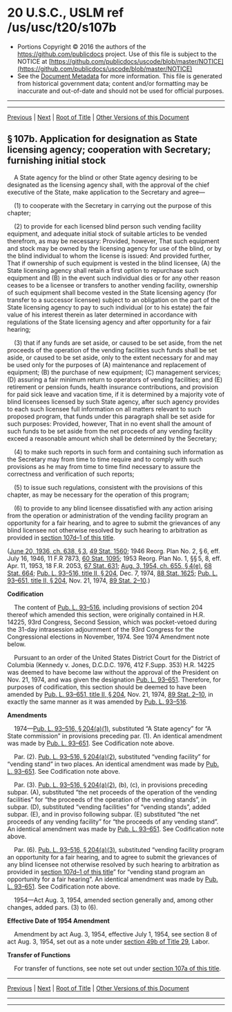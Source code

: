 ---
---

# 20 U.S.C., USLM ref /us/usc/t20/s107b

* Portions Copyright © 2016 the authors of the https://github.com/publicdocs project.
  Use of this file is subject to the NOTICE at [https://github.com/publicdocs/uscode/blob/master/NOTICE](https://github.com/publicdocs/uscode/blob/master/NOTICE)
* See the [Document Metadata](././../../../..//README.md) for more information.
  This file is generated from historical government data; content and/or formatting may be inaccurate and out-of-date and should not be used for official purposes.

----------
----------

[Previous](./../../../..//us/usc/t20/ch6A/m__us_usc_t20_s107a.md) | [Next](./../../../..//us/usc/t20/ch6A/m__us_usc_t20_s107b–1.md) | [Root of Title](./../../../../) | [Other Versions of this Document](https://publicdocs.github.io/go/links?ns=uslm&ref=%2Fus%2Fusc%2Ft20%2Fs107b)

## § 107b. Application for designation as State licensing agency; cooperation with Secretary; furnishing initial stock

    A State agency for the blind or other State agency desiring to be designated as the licensing agency shall, with the approval of the chief executive of the State, make application to the Secretary and agree—

    (1) to cooperate with the Secretary in carrying out the purpose of this chapter;

    (2) to provide for each licensed blind person such vending facility equipment, and adequate initial stock of suitable articles to be vended therefrom, as may be necessary: Provided, however, That such equipment and stock may be owned by the licensing agency for use of the blind, or by the blind individual to whom the license is issued: And provided further, That if ownership of such equipment is vested in the blind licensee, (A) the State licensing agency shall retain a first option to repurchase such equipment and (B) in the event such individual dies or for any other reason ceases to be a licensee or transfers to another vending facility, ownership of such equipment shall become vested in the State licensing agency (for transfer to a successor licensee) subject to an obligation on the part of the State licensing agency to pay to such individual (or to his estate) the fair value of his interest therein as later determined in accordance with regulations of the State licensing agency and after opportunity for a fair hearing;

    (3) that if any funds are set aside, or caused to be set aside, from the net proceeds of the operation of the vending facilities such funds shall be set aside, or caused to be set aside, only to the extent necessary for and may be used only for the purposes of (A) maintenance and replacement of equipment; (B) the purchase of new equipment; (C) management services; (D) assuring a fair minimum return to operators of vending facilities; and (E) retirement or pension funds, health insurance contributions, and provision for paid sick leave and vacation time, if it is determined by a majority vote of blind licensees licensed by such State agency, after such agency provides to each such licensee full information on all matters relevant to such proposed program, that funds under this paragraph shall be set aside for such purposes: Provided, however, That in no event shall the amount of such funds to be set aside from the net proceeds of any vending facility exceed a reasonable amount which shall be determined by the Secretary;

    (4) to make such reports in such form and containing such information as the Secretary may from time to time require and to comply with such provisions as he may from time to time find necessary to assure the correctness and verification of such reports;

    (5) to issue such regulations, consistent with the provisions of this chapter, as may be necessary for the operation of this program;

    (6) to provide to any blind licensee dissatisfied with any action arising from the operation or administration of the vending facility program an opportunity for a fair hearing, and to agree to submit the grievances of any blind licensee not otherwise resolved by such hearing to arbitration as provided in [section 107d–1 of this title][/us/usc/t20/s107d–1].

([June 20, 1936, ch. 638, § 3][/us/act/1936-06-20/ch638/s3], [49 Stat. 1560][/us/stat/49/1560]; 1946 Reorg. Plan No. 2, § 6, eff. July 16, 1946, 11 F.R 7873, [60 Stat. 1095][/us/stat/60/1095]; 1953 Reorg. Plan No. 1, §§ 5, 8, eff. Apr. 11, 1953, 18 F.R. 2053, [67 Stat. 631][/us/stat/67/631]; [Aug. 3, 1954, ch. 655, § 4(e)][/us/act/1954-08-03/ch655/s4/e], [68 Stat. 664][/us/stat/68/664]; [Pub. L. 93–516, title II, § 204][/us/pl/93/516/s204], Dec. 7, 1974, [88 Stat. 1625][/us/stat/88/1625]; [Pub. L. 93–651, title II, § 204][/us/pl/93/651/s204], Nov. 21, 1974, [89 Stat. 2–10][/us/stat/89/2-10].)

 __Codification__ 

    The content of [Pub. L. 93–516][/us/pl/93/516], including provisions of section 204 thereof which amended this section, were originally contained in H.R. 14225, 93rd Congress, Second Session, which was pocket-vetoed during the 31-day intrasession adjournment of the 93rd Congress for the Congressional elections in November, 1974. See 1974 Amendment note below.

    Pursuant to an order of the United States District Court for the District of Columbia (Kennedy v. Jones, D.C.D.C. 1976, 412 F.Supp. 353) H.R. 14225 was deemed to have become law without the approval of the President on Nov. 21, 1974, and was given the designation [Pub. L. 93–651][/us/pl/93/651]. Therefore, for purposes of codification, this section should be deemed to have been amended by [Pub. L. 93–651, title II, § 204][/us/pl/93/651/s204], Nov. 21, 1974, [89 Stat. 2–10][/us/stat/89/2-10], in exactly the same manner as it was amended by [Pub. L. 93–516][/us/pl/93/516].

 __Amendments__ 

    1974—[Pub. L. 93–516, § 204(a)(1)][/us/pl/93/516/s204/a/1], substituted “A State agency” for “A State commission” in provisions preceding par. (1). An identical amendment was made by [Pub. L. 93–651][/us/pl/93/651]. See Codification note above.

    Par. (2). [Pub. L. 93–516, § 204(a)(2)][/us/pl/93/516/s204/a/2], substituted “vending facility” for “vending stand” in two places. An identical amendment was made by [Pub. L. 93–651][/us/pl/93/651]. See Codification note above.

    Par. (3). [Pub. L. 93–516, § 204(a)(2)][/us/pl/93/516/s204/a/2], (b), (c), in provisions preceding subpar. (A), substituted “the net proceeds of the operation of the vending facilities” for “the proceeds of the operation of the vending stands”, in subpar. (D), substituted “vending facilities” for “vending stands”, added subpar. (E), and in proviso following subpar. (E) substituted “the net proceeds of any vending facility” for “the proceeds of any vending stand”. An identical amendment was made by [Pub. L. 93–651][/us/pl/93/651]. See Codification note above.

    Par. (6). [Pub. L. 93–516, § 204(a)(3)][/us/pl/93/516/s204/a/3], substituted “vending facility program an opportunity for a fair hearing, and to agree to submit the grievances of any blind licensee not otherwise resolved by such hearing to arbitration as provided in [section 107d–1 of this title][/us/usc/t20/s107d–1]” for “vending stand program an opportunity for a fair hearing”. An identical amendment was made by [Pub. L. 93–651][/us/pl/93/651]. See Codification note above.

    1954—Act Aug. 3, 1954, amended section generally and, among other changes, added pars. (3) to (6).

 __Effective Date of 1954 Amendment__ 

    Amendment by act Aug. 3, 1954, effective July 1, 1954, see section 8 of act Aug. 3, 1954, set out as a note under [section 49b of Title 29][/us/usc/t29/s49b], Labor.

 __Transfer of Functions__ 

    For transfer of functions, see note set out under [section 107a of this title][/us/usc/t20/s107a].

----------

[Previous](./../../../..//us/usc/t20/ch6A/m__us_usc_t20_s107a.md) | [Next](./../../../..//us/usc/t20/ch6A/m__us_usc_t20_s107b–1.md) | [Root of Title](./../../../../) | [Other Versions of this Document](https://publicdocs.github.io/go/links?ns=uslm&ref=%2Fus%2Fusc%2Ft20%2Fs107b)

----------
----------

[/us/usc/t20/s107d–1]: https://publicdocs.github.io/go/links?ns=uslm&ref=%2Fus%2Fusc%2Ft20%2Fs107d%E2%80%931
[/us/act/1936-06-20/ch638/s3]: https://publicdocs.github.io/go/links?ns=uslm&ref=%2Fus%2Fact%2F1936-06-20%2Fch638%2Fs3
[/us/stat/49/1560]: https://publicdocs.github.io/go/links?ns=uslm&ref=%2Fus%2Fstat%2F49%2F1560
[/us/stat/60/1095]: https://publicdocs.github.io/go/links?ns=uslm&ref=%2Fus%2Fstat%2F60%2F1095
[/us/stat/67/631]: https://publicdocs.github.io/go/links?ns=uslm&ref=%2Fus%2Fstat%2F67%2F631
[/us/act/1954-08-03/ch655/s4/e]: https://publicdocs.github.io/go/links?ns=uslm&ref=%2Fus%2Fact%2F1954-08-03%2Fch655%2Fs4%2Fe
[/us/stat/68/664]: https://publicdocs.github.io/go/links?ns=uslm&ref=%2Fus%2Fstat%2F68%2F664
[/us/pl/93/516/s204]: https://publicdocs.github.io/go/links?ns=uslm&ref=%2Fus%2Fpl%2F93%2F516%2Fs204
[/us/stat/88/1625]: https://publicdocs.github.io/go/links?ns=uslm&ref=%2Fus%2Fstat%2F88%2F1625
[/us/pl/93/651/s204]: https://publicdocs.github.io/go/links?ns=uslm&ref=%2Fus%2Fpl%2F93%2F651%2Fs204
[/us/stat/89/2-10]: https://publicdocs.github.io/go/links?ns=uslm&ref=%2Fus%2Fstat%2F89%2F2-10
[/us/pl/93/516]: https://publicdocs.github.io/go/links?ns=uslm&ref=%2Fus%2Fpl%2F93%2F516
[/us/pl/93/651]: https://publicdocs.github.io/go/links?ns=uslm&ref=%2Fus%2Fpl%2F93%2F651
[/us/pl/93/651/s204]: https://publicdocs.github.io/go/links?ns=uslm&ref=%2Fus%2Fpl%2F93%2F651%2Fs204
[/us/stat/89/2-10]: https://publicdocs.github.io/go/links?ns=uslm&ref=%2Fus%2Fstat%2F89%2F2-10
[/us/pl/93/516]: https://publicdocs.github.io/go/links?ns=uslm&ref=%2Fus%2Fpl%2F93%2F516
[/us/pl/93/516/s204/a/1]: https://publicdocs.github.io/go/links?ns=uslm&ref=%2Fus%2Fpl%2F93%2F516%2Fs204%2Fa%2F1
[/us/pl/93/651]: https://publicdocs.github.io/go/links?ns=uslm&ref=%2Fus%2Fpl%2F93%2F651
[/us/pl/93/516/s204/a/2]: https://publicdocs.github.io/go/links?ns=uslm&ref=%2Fus%2Fpl%2F93%2F516%2Fs204%2Fa%2F2
[/us/pl/93/651]: https://publicdocs.github.io/go/links?ns=uslm&ref=%2Fus%2Fpl%2F93%2F651
[/us/pl/93/516/s204/a/2]: https://publicdocs.github.io/go/links?ns=uslm&ref=%2Fus%2Fpl%2F93%2F516%2Fs204%2Fa%2F2
[/us/pl/93/651]: https://publicdocs.github.io/go/links?ns=uslm&ref=%2Fus%2Fpl%2F93%2F651
[/us/pl/93/516/s204/a/3]: https://publicdocs.github.io/go/links?ns=uslm&ref=%2Fus%2Fpl%2F93%2F516%2Fs204%2Fa%2F3
[/us/usc/t20/s107d–1]: https://publicdocs.github.io/go/links?ns=uslm&ref=%2Fus%2Fusc%2Ft20%2Fs107d%E2%80%931
[/us/pl/93/651]: https://publicdocs.github.io/go/links?ns=uslm&ref=%2Fus%2Fpl%2F93%2F651
[/us/usc/t29/s49b]: https://publicdocs.github.io/go/links?ns=uslm&ref=%2Fus%2Fusc%2Ft29%2Fs49b
[/us/usc/t20/s107a]: https://publicdocs.github.io/go/links?ns=uslm&ref=%2Fus%2Fusc%2Ft20%2Fs107a


